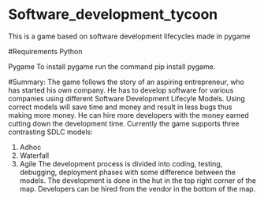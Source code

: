 # Software_development_tycoon
This is a game based on software development lifecycles made in pygame

#Requirements
Python

Pygame
To install pygame run the command pip install pygame.

#Summary:
The game follows the story of an aspiring entrepreneur, who has started his own company. He has to develop software for various companies using different Software Development Lifecyle Models. Using correct models will save time and money and result in less bugs thus making more money. He can hire more developers with the money earned cutting down the development time.
Currently the game supports three contrasting SDLC models:
1.	Adhoc
2.	Waterfall
3.	Agile
The development process is divided into coding, testing, debugging, deployment phases with some difference between the models.
The development is done in the hut in the top right corner of the map. Developers can be hired from the vendor in the bottom of the map.
